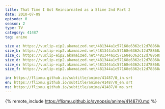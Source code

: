 ```yaml
---
title: That Time I Got Reincarnated as a Slime 2nd Part 2
date: 2010-07-09
episode: 0
season: 2
type: TV
category: 41487
tag: anime

size_a: https://vuclip-eip2.akamaized.net/481344a1c57168e6362c12d78868acda/vp63207_V20210629135819/hlsc_e2931_2.m3u8
size_b: https://vuclip-eip2.akamaized.net/481344a1c57168e6362c12d78868acda/vp63207_V20210629135819/hlsc_e2931_3.m3u8
size_c: https://vuclip-eip2.akamaized.net/481344a1c57168e6362c12d78868acda/vp63207_V20210629135819/hlsc_e2931_4.m3u8
size_d: https://vuclip-eip2.akamaized.net/481344a1c57168e6362c12d78868acda/vp63207_V20210629135819/hlsc_e2931_5.m3u8
size_e: https://vuclip-eip2.akamaized.net/481344a1c57168e6362c12d78868acda/vp63207_V20210629135819/hlsc_e2931_6.m3u8
size_f: https://vuclip-eip2.akamaized.net/481344a1c57168e6362c12d78868acda/vp63207_V20210629135819/hlsc_e2931_7.m3u8

in: https://flixmu.github.io/subtitle/anime/41487/0_in.srt
en: https://flixmu.github.io/subtitle/anime/41487/0_en.srt
ms: https://flixmu.github.io/subtitle/anime/41487/0_ms.srt
---
```

{% remote_include https://flixmu.github.io/synopsis/anime/41487/0.md %}
